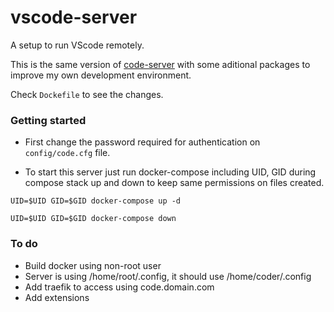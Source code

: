# vscode-server

A setup to run VScode remotely.

This is the same version of [code-server](https://github.com/coder/code-server) with some aditional packages to improve my own development environment.

Check `Dockefile` to see the changes.

### Getting started

* First change the password required for authentication on `config/code.cfg` file.

* To start this server just run docker-compose including UID, GID during compose stack up and down to keep same permissions on files created.

```
UID=$UID GID=$GID docker-compose up -d
```

```
UID=$UID GID=$GID docker-compose down
```


### To do
- Build docker using non-root user
- Server is using /home/root/.config, it should use /home/coder/.config
- Add traefik to access using code.domain.com
- Add extensions
